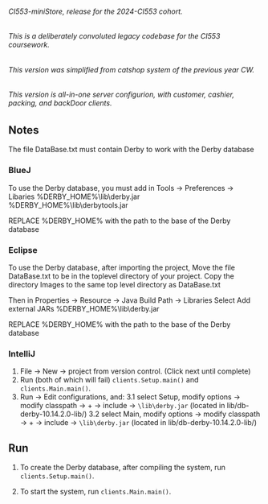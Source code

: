 ###### CI553-miniStore, release for the 2024-CI553 cohort.
###### This is a deliberately convoluted legacy codebase for the CI553 coursework.
###### This version was simplified from catshop system of the previous year CW.
###### This version is all-in-one server configurion, with customer, cashier, packing, and backDoor clients.
## Notes

The file DataBase.txt must contain Derby to work with the Derby database

### BlueJ
To use the Derby database, you must add in 
Tools -> Preferences -> Libaries
%DERBY_HOME%\lib\derby.jar
%DERBY_HOME%\lib\derbytools.jar

REPLACE %DERBY_HOME% with the path to the base of the Derby database

### Eclipse
To use the Derby database, after importing the project,
Move the file DataBase.txt to be in the toplevel directory of your project.
Copy the directory Images to the same top level directory as DataBase.txt

Then in Properties -> Resource -> Java Build Path -> Libraries
Select Add external JARs
%DERBY_HOME%\lib\derby.jar

REPLACE %DERBY_HOME% with the path to the base of the Derby database

### IntelliJ 

1. File -> New -> project from version control. (Click next until complete)
2. Run (both of which will fail) `clients.Setup.main()` and `clients.Main.main()`.
3. Run -> Edit configurations, and:
   3.1 select Setup, modify options -> modify classpath -> + -> include -> `\lib\derby.jar` (located in lib/db-derby-10.14.2.0-lib/)
   3.2 select Main,  modify options -> modify classpath -> + -> include -> `\lib\derby.jar` (located in lib/db-derby-10.14.2.0-lib/)

## Run

1. To create the Derby database, after compiling the system, run `clients.Setup.main()`.

2. To start the system, run `clients.Main.main()`.
